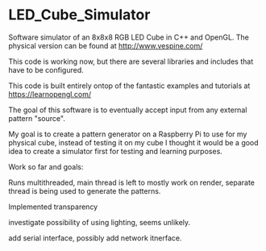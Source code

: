 # LED_Cube_Simulator
Software simulator of an 8x8x8 RGB LED Cube in C++ and OpenGL.
The physical version can be found at http://www.vespine.com/

This code is working now, but there are several libraries and includes that have to be configured. 

This code is built entirely ontop of the fantastic examples and tutorials at https://learnopengl.com/

The goal of this software is to eventually accept input from any external pattern "source". 

My goal is to create a pattern generator on a Raspberry Pi to use for my physical cube,
instead of testing it on my cube I thought it would be a good idea to create a simulator first for testing and learning purposes. 

Work so far and goals:

Runs multithreaded, main thread is left to mostly work on render, separate thread is being used to generate the patterns.

Implemented transparency

investigate possibility of using lighting, seems unlikely.

add serial interface, possibly add network itnerface. 
